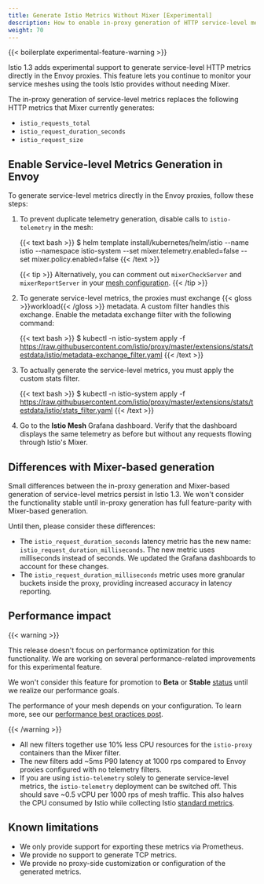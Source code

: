 ```yaml
---
title: Generate Istio Metrics Without Mixer [Experimental]
description: How to enable in-proxy generation of HTTP service-level metrics.
weight: 70
---
```


{{< boilerplate experimental-feature-warning >}}

Istio 1.3 adds experimental support to generate service-level HTTP metrics
directly in the Envoy proxies. This feature lets you continue to monitor your
service meshes using the tools Istio provides without needing Mixer.

The in-proxy generation of service-level metrics replaces the following HTTP
metrics that Mixer currently generates:

- `istio_requests_total`
- `istio_request_duration_seconds`
- `istio_request_size`

## Enable Service-level Metrics Generation in Envoy

To generate service-level metrics directly in the Envoy proxies, follow these steps:

1.  To prevent duplicate telemetry generation, disable calls to `istio-telemetry` in the mesh:


    {{< text bash >}}
    $ helm template install/kubernetes/helm/istio --name istio --namespace istio-system --set mixer.telemetry.enabled=false --set mixer.policy.enabled=false
    {{< /text >}}

    {{< tip >}}
    Alternatively, you can comment out `mixerCheckServer` and `mixerReportServer` in your [mesh configuration](/docs/reference/config/istio.mesh.v1alpha1/#MeshConfig).
    {{< /tip >}}

1. To generate service-level metrics, the proxies must exchange {{< gloss >}}workload{{< /gloss >}} metadata. 
   A custom filter handles this exchange. Enable the metadata exchange filter with the following command:


    {{< text bash >}}
    $ kubectl -n istio-system apply -f https://raw.githubusercontent.com/istio/proxy/master/extensions/stats/testdata/istio/metadata-exchange_filter.yaml
    {{< /text >}}

1. To actually generate the service-level metrics, you must apply the custom stats filter.


    {{< text bash >}}
    $ kubectl -n istio-system apply -f https://raw.githubusercontent.com/istio/proxy/master/extensions/stats/testdata/istio/stats_filter.yaml
    {{< /text >}}

1. Go to the **Istio Mesh** Grafana dashboard. Verify that the dashboard displays the same telemetry as before but without
    any requests flowing through Istio's Mixer.


## Differences with Mixer-based generation

Small differences between the in-proxy generation and Mixer-based generation of service-level metrics
persist in Istio 1.3. We won't consider the functionality stable until in-proxy generation has full feature-parity with
Mixer-based generation.

Until then, please consider these differences:

- The `istio_request_duration_seconds` latency metric has the new name: `istio_request_duration_milliseconds`. 
  The new metric uses milliseconds instead of seconds. We updated the Grafana dashboards to
  account for these changes.
- The `istio_request_duration_milliseconds` metric uses more granular buckets inside the proxy, providing
  increased accuracy in latency reporting.

## Performance impact

{{< warning >}}

This release doesn't focus on performance optimization for this functionality.
We are working on several performance-related improvements for this experimental feature.

We won't consider this feature for promotion to **Beta** or **Stable** [status](/about/feature-stages/#feature-phase-definitions)
until we realize our performance goals.

The performance of your mesh depends on your configuration.
To learn more, see our [performance best practices post](/blog/2019/performance-best-practices/).

{{< /warning >}}

- All new filters together use 10% less CPU resources for the `istio-proxy` containers than the Mixer filter.
- The new filters add ~5ms P90 latency at 1000 rps compared to Envoy proxies configured with no telemetry filters.
- If you are using `istio-telemetry` solely to generate service-level metrics, the 
  `istio-telemetry` deployment can be switched off. This should save ~0.5 vCPU per 1000 rps
  of mesh traffic. This also halves the CPU consumed by Istio while collecting Istio 
  [standard metrics](/docs/reference/config/policy-and-telemetry/metrics/).

## Known limitations

- We only provide support for exporting these metrics via Prometheus.
- We provide no support to generate TCP metrics.
- We provide no proxy-side customization or configuration of the generated metrics.
